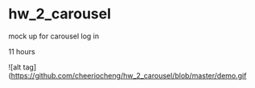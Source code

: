 # hw_2_carousel
mock up for carousel log in 

11 hours

![alt tag](https://github.com/cheeriocheng/hw_2_carousel/blob/master/demo.gif